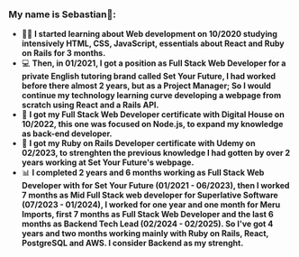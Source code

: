 ### My name is Sebastian👋:

- 👨‍💻 **I started learning about Web development on 10/2020 studying intensively HTML, CSS, JavaScript, essentials about React and Ruby on Rails for 3 months.**
- 💻 **Then, in 01/2021, I got a position as Full Stack Web Developer for a private English tutoring brand called Set Your Future, I had worked before there almost 2 years, but as a Project Manager; So I would continue my technology learning curve developing a webpage from scratch using React and a Rails API.**
- 🏁 **I got my Full Stack Web Developer certificate with Digital House on 10/2022, this one was focused on Node.js, to expand my knowledge as back-end developer.**
- 🏁 **I got my Ruby on Rails Developer certificate with Udemy on 02/2023, to strenghten the previous knowledge I had gotten by over 2 years working at Set Your Future's webpage.**
- :bar_chart: **I completed 2 years and 6 months working as Full Stack Web Developer with for Set Your Future (01/2021 - 06/2023), then I worked 7 months as Mid Full Stack web developer for Superlative Software (07/2023 - 01/2024), I worked for one year and one month for Meru Imports, first 7 months as Full Stack Web Developer and the last 6 months as Backend Tech Lead (02/2024 - 02/2025). So I've got 4 years and two months working mainly with Ruby on Rails, React, PostgreSQL and AWS. I consider Backend as my strenght.**
